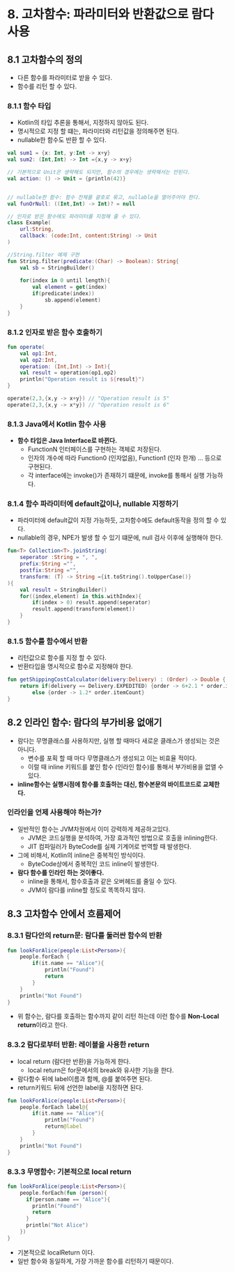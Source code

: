 # 8. 고차함수: 파라미터와 반환값으로 람다 사용

## 8.1 고차함수의 정의
- 다른 함수를 파라미터로 받을 수 있다.
- 함수를 리턴 할 수 있다.

### 8.1.1 함수 타입
- Kotlin의 타입 추론을 통해서, 지정하지 않아도 된다.
- 명시적으로 지정 할 떄는, 파라미터와 리턴값을 정의해주면 된다.
- nullable한 함수도 반환 할 수 있다. 

```kotlin
val sum1 = {x: Int, y:Int -> x+y}
val sum2: (Int,Int) -> Int ={x,y -> x+y}

// 기본적으로 Unit은 생략해도 되지만, 함수의 경우에는 생략해서는 안된다.
val action: () -> Unit = {println(42)}


// nullable한 함수: 함수 전체를 괄호로 묶고, nullable을 열어주어야 한다.
val funOrNull: ((Int,Int) -> Int)? = null

// 인자로 받은 함수에도 파라미터를 지정해 줄 수 있다.
class Example(
    url:String,
    callback: (code:Int, content:String) -> Unit
)

//String.filter 예제 구현
fun String.filter(predicate:(Char) -> Boolean): String{
    val sb = StringBuilder()
    
    for(index in 0 until length){
        val element = get(index)
        if(predicate(index))
            sb.append(element)
    }
}
```

### 8.1.2 인자로 받은 함수 호출하기
```kotlin
fun operate(
    val op1:Int,
    val op2:Int,
    operation: (Int,Int) -> Int){
    val result = operation(op1,op2)
    println("Operation result is ${result}")
}

operate(2,3,{x,y -> x+y}) // "Operation result is 5"
operate(2,3,{x,y -> x*y}) // "Operation result is 6"
```

### 8.1.3 Java에서 Kotlin 함수 사용
- **함수 타입은 Java Interface로 바뀐다.**
  - FunctionN 인터페이스를 구현하는 객체로 저장된다.
  - 인자의 개수에 따라 Function0 (인자없음), Function1 (인자 한개) ... 등으로 구현된다.
  - 각 interface에는 invoke()가 존재하기 떄문에, invoke를 통해서 실행 가능하다.

### 8.1.4 함수 파라미터에 default값이나, nullable 지정하기
- 파라미터에 default값이 지정 가능하듯, 고차함수에도 default동작을 정의 할 수 있다.
- nullable의 경우, NPE가 발생 할 수 있기 떄문에, null 검사 이후에 실행해야 한다.
```kotlin
fun<T> Collection<T>.joinString(
    seperator :String = ", ",
    prefix:String ="",
    postfix:String ="",
    transform: (T) -> String ={it.toString().toUpperCase()}
){
    val result = StringBuilder()
    for((index,element) in this.withIndex){
        if(index > 0) result.append(seperator)
        result.append(transform(element))
    }
}
```

### 8.1.5 함수를 함수에서 반환
- 리턴값으로 함수를 지정 할 수 있다.
- 반환타입을 명시적으로 함수로 지정해야 한다.

```kotlin
fun getShippingCostCalculator(delivery:Delivery) : (Order) -> Double {
    return if(delivery == Delivery.EXPEDITED) {order -> 6+2.1 * order.itemCount}
        else {order -> 1.2* order.itemCount}
}
```


## 8.2 인라인 함수: 람다의 부가비용 없애기
- 람다는 무명클래스를 사용하지만, 실행 할 때마다 새로운 클래스가 생성되는 것은 아니다.
  - 변수를 포획 할 때 마다 무명클래스가 생성되고 이는 비효율 적이다.
  - 이럴 때 inline 키워드를 붙인 함수 (인라인 함수)를 통해서 부가비용을 없앨 수 있다.
- **inline함수는 실행시점에 함수를 호출하는 대신, 함수본문의 바이트코드로 교체한다.**

###  인라인을 언제 사용해야 하는가?
- 일반적인 함수는 JVM차원에서 이미 강력하게 제공하고있다.
  - JVM은 코드실행을 분석하여, 가장 효과적인 방법으로 호출을 inlining한다.
  - JIT 컴파일러가 ByteCode를 실제 기계어로 번역할 때 발생한다.
- 그에 비해서, Kotlin의 inline은 중복적인 방식이다.
  - ByteCode상에서 중복적인 코드 inline이 발생한다.
- **람다 함수를 인라인 하는 것이좋다.**
  - inline을 통해서, 함수호출과 같은 오버헤드를 줄일 수 있다.
  - JVM이 람다를 inline할 정도로 똑똑하지 않다.

## 8.3 고차함수 안에서 흐름제어

### 8.3.1 람다안의 return문: 람다를 둘러싼 함수의 반환
```kotlin
fun lookForAlice(people:List<Person>){
    people.forEach { 
        if(it.name == "Alice"){
            println("Found")
            return
        }
    }
    println("Not Found")
} 
```
- 위 함수는, 람다를 호출하는 함수까지 같이 리턴 하는데 이런 함수를 **Non-Local return**이라고 한다.

### 8.3.2 람다로부터 반환: 레이블을 사용한 return
- local return (람다만 반환)을 가능하게 한다.
  - local return은 for문에서의 break와 유사한 기능을 한다.
- 람다함수 뒤에 label이름과 함께, @를  붙여주면 된다.
- return키워드 뒤에 선언한 label을 지정하면 된다.
```kotlin
fun lookForAlice(people:List<Person>){
    people.forEach label@{ 
        if(it.name == "Alice"){
            println("Found")
            return@label
        }
    }
    println("Not Found")
} 
```


### 8.3.3 무명함수: 기본적으로 local return
```kotlin
fun lookForAlice(people:List<Person>){
    people.forEach(fun (person){
      if(person.name == "Alice"){
        println("Found")
        return
      }
      println("Not Alice")
    })
} 
```
- 기본적으로 localReturn 이다.
- 일반 함수와 동일하게, 가장 가까운 함수를 리턴하기 때문이다.